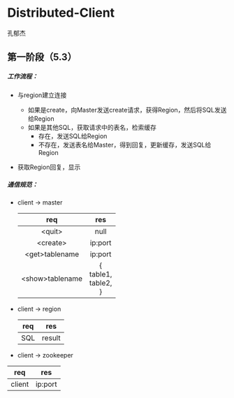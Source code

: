 # Distributed-Client

孔郁杰

## 第一阶段（5.3）

##### 工作流程：

- 与region建立连接
  - 如果是create，向Master发送create请求，获得Region，然后将SQL发送给Region
  - 如果是其他SQL，获取请求中的表名，检索缓存
    - 存在，发送SQL给Region
    - 不存在，发送表名给Master，得到回复，更新缓存，发送SQL给Region

- 获取Region回复，显示

##### 通信规范：

- client &rarr; master

  |       req       |              res               |
  | :-------------: | :----------------------------: |
  |     \<quit>     |              null              |
  |    \<create>    |            ip:port             |
  | \<get>tablename |            ip:port             |
  |\<show>tablename | {<br>table1,<br/>table2,<br/>} |

- client &rarr; region

  |   req    |  res   |
  | :------: | :----: |
  |   SQL    | result |


- client &rarr; zookeeper

|    req    |   res   |
| :-------: | :-----: |
| client | ip:port |

